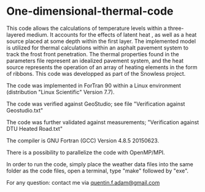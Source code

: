 # One-dimensional-thermal-code
This code allows the calculations of temperature levels within a three-layered medium. It accounts for the effects of latent heat , as well as a heat source placed at some depth within the first layer. The implemented model is utilized for thermal calculations within an asphalt pavement system to track the frost front penetration. The thermal properties found in the parameters file represent an idealized pavement system, and the heat source represents the operation of an array of heating elements in the form of ribbons. This code was developped as part of the Snowless project.

The code was implemented in ForTran 90 within a Linux environment (distribution "Linux Scientific" Version 7.7). 

The code was verified against GeoStudio; see file "Verification against Geostudio.txt"

The code was further validated against measurements; "Verification against DTU Heated Road.txt"

The compiler is GNU Fortran (GCC) Version 4.8.5 20150623.

There is a possibility to parallelize the code with OpenMP/MPI.

In order to run the code, simply place the weather data files into the same folder as the code files, open a terminal, type "make" followed by "exe".

For any question: contact me via quentin.f.adam@gmail.com
